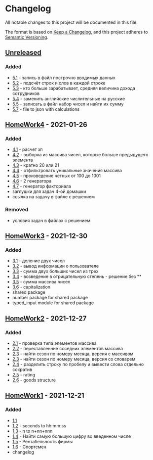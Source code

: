 # Changelog
All notable changes to this project will be documented in this file.

The format is based on [Keep a Changelog](https://keepachangelog.com/en/1.0.0/),
and this project adheres to [Semantic Versioning](https://semver.org/spec/v2.0.0.html).

## [Unreleased]
### Added
- [5.1](https://github.com/ArtemNikolaev/gb-hw/issues/30) - запись в файл построчно вводимых данных
- [5.2](https://github.com/ArtemNikolaev/gb-hw/issues/31) - подсчёт строк и слов в каждой строке 
- [5.3](https://github.com/ArtemNikolaev/gb-hw/issues/33) - кто больше зарабатывает, средняя величина дохода сотрудников
- [5.4](https://github.com/ArtemNikolaev/gb-hw/issues/34) - заменить английские числительные на русские
- [5.5](https://github.com/ArtemNikolaev/gb-hw/issues/35) - записать в файл набор чисел и найти их сумму
- [5.7](https://github.com/ArtemNikolaev/gb-hw/issues/37) - file to json with calculations

## [HomeWork4] - 2021-01-26
### Added
- [4.1](https://github.com/ArtemNikolaev/gb-hw/issues/22) - расчет зп
- [4.2](https://github.com/ArtemNikolaev/gb-hw/issues/23) - выборка из массива чисел, которые больше предыдущего элемента
- [4.3](https://github.com/ArtemNikolaev/gb-hw/issues/24) - кратно 20 или 21
- [4.4](https://github.com/ArtemNikolaev/gb-hw/issues/25) - отфильтровать уникальные значения массива
- [4.5](https://github.com/ArtemNikolaev/gb-hw/issues/26) - произведение четных от 100 до 1001
- [4.6](https://github.com/ArtemNikolaev/gb-hw/issues/27) - 2 генератора
- [4.7](https://github.com/ArtemNikolaev/gb-hw/issues/28) - генератор факториала
- заглушки для задач 4-ой домашки
- ссылка на задачу в файле с решением

### Removed
- условия задач в файлах с решением

## [HomeWork3] - 2021-12-30
### Added
- [3.1](https://github.com/ArtemNikolaev/gb-hw/issues/9) - деление двух чисел
- [3.2](https://github.com/ArtemNikolaev/gb-hw/issues/8) - вывод информации о пользователе
- [3.3](https://github.com/ArtemNikolaev/gb-hw/issues/7) - сумма двух больших чисел из трех
- [3.4](https://github.com/ArtemNikolaev/gb-hw/issues/4) - возведение в отрицательную степень - решение без **
- [3.5](https://github.com/ArtemNikolaev/gb-hw/issues/5) - сумма массива чисел
- [3.6](https://github.com/ArtemNikolaev/gb-hw/issues/6) - capitalization
- shared package
- number package for shared package
- typed_input module for shared package

## [HomeWork2] - 2021-12-27
### Added
- [2.1](https://github.com/ArtemNikolaev/gb-hw/issues/16) - проверка типа элементов массива
- [2.2](https://github.com/ArtemNikolaev/gb-hw/issues/17) - переставленние соседних элементов массива
- [2.3](https://github.com/ArtemNikolaev/gb-hw/issues/18) - найти сезон по номеру месяца, версия с массивом
- [2.3](https://github.com/ArtemNikolaev/gb-hw/issues/19) - найти сезон по номеру месяца, версия со словарем
- [2.4](https://github.com/ArtemNikolaev/gb-hw/issues/19) - разделить строку по пробелу и вывести слова отдельно сократив
- [2.5](https://github.com/ArtemNikolaev/gb-hw/issues/20) - rating
- [2.6](https://github.com/ArtemNikolaev/gb-hw/issues/21) - goods structure

## [HomeWork1] - 2021-12-21
### Added
- [1.1](https://github.com/ArtemNikolaev/gb-hw/issues/10)
- [1.2](https://github.com/ArtemNikolaev/gb-hw/issues/11) - seconds to hh:mm:ss
- [1.3](https://github.com/ArtemNikolaev/gb-hw/issues/12) - n to n+nn+nnn
- [1.4](https://github.com/ArtemNikolaev/gb-hw/issues/13) - Найти самую большую цифру во введенном числе
- [1.5](https://github.com/ArtemNikolaev/gb-hw/issues/14) - Рентабельность фирмы
- [1.6](https://github.com/ArtemNikolaev/gb-hw/issues/15) - Спортсмен
- changelog

[Unreleased]: https://github.com/ArtemNikolaev/gb-hw/compare/hw4...HEAD
[HomeWork4]: https://github.com/ArtemNikolaev/gb-hw/compare/hw3...hw4
[HomeWork3]: https://github.com/ArtemNikolaev/gb-hw/compare/hw2...hw3
[HomeWork2]: https://github.com/ArtemNikolaev/gb-hw/compare/hw1...hw2
[HomeWork1]: https://github.com/ArtemNikolaev/gb-hw/releases/tag/hw1